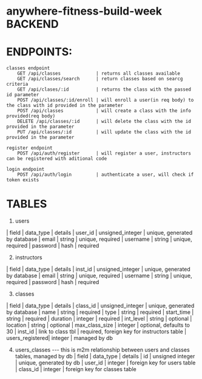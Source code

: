 # anywhere-fitness-build-week BACKEND
#
#
#
# ENDPOINTS:
    classes endpoint
        GET /api/classes             | returns all classes available
        GET /api/classes/search      | return classes based on searcg criteria
        GET /api/clases/:id          | returns the class with the passed id parameter
        POST /api/classes/:id/enroll | will enroll a user(in req body) to the class with id provided in the parameter
        POST /api/classes            | will create a class with the info provided(req body)
        DELETE /api/classes/:id      | will delete the class with the id provided in the parameter
        PUT /api/classes/:id         | will update the class with the id provided in the parameter

    register endpoint
        POST /api/auth/register      | will register a user, instructors can be registered with aditional code

    login endpoint
        POST /api/auth/login         | authenticate a user, will check if token exists

# TABLES

1. users

| field     | data_type         | details
| user_id   | unsigned_integer  | unique, generated by database
| email     | string            | unique, required
| username  | string            | unique, required
| password  | hash              | required

2. instructors

| field     | data_type         | details
| inst_id   | unsigned_integer  | unique, generated by database
| email     | string            | unique, required
| username  | string            | unique, required
| password  | hash              | required

3. classes

| field           | data_type         | details
| class_id        | unsigned_integer  | unique, generated by database
| name            | string            | required
| type            | string            | required
| start_time      | string            | required
| duration        | integer           | required
| int_level       | string            | optional
| location        | string            | optional
| max_class_size  | integer           | optional, defaults to 30
| inst_id         | link to class tbl | required, foreign key for instructors table
| users_registered| integer           | managed by db


4. users_classes --- this is m2m relationship between users and classes tables, managed by db
| field    | data_type         | details
| id       | unsigned integer  | unique, generated by db
| user_id  | integer           | foreign key for users table
| class_id | integer           | foreign key for classes table